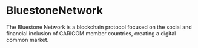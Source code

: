 # BluestoneNetwork
The Bluestone Network is a blockchain protocol focused on the social and financial inclusion of CARICOM member countries, creating a digital common market.
